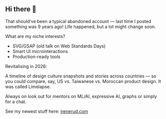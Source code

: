 ## Hi there 👋

That should’ve been a typical abandoned account — last time I posted something was 9 years ago! Life happened, but a lot might change soon.

What are my niche interests?

- SVG/GSAP (old talk on Web Standards Days)
- Smart UI microinteractions
- Production-ready tools


Revitalising in 2026:

A timeline of design culture snapshots and stories across countries — so you could compare, say, US vs. Taiwanese vs. Moroccan product design. It was called Limelapse.

Always on look out for mentors on ML/AI, expressive AI, graphs or simply for a chat.

See my newest stuff here: [irenerud.com](https://irenerud.com)
